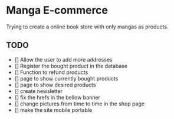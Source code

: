 # Manga E-commerce

Trying to create a online book store with only mangas as products.

## TODO

- [] Allow the user to add more addresses
- [] Register the bought product in the database
- [] Function to refund products
- [] page to show currently bought products
- [] page to show desired products
- [] create newsletter 
- [] fix the hrefs in the bellow banner
- [] change pictures from time to time in the shop page
- [] make the site mobile portable 
